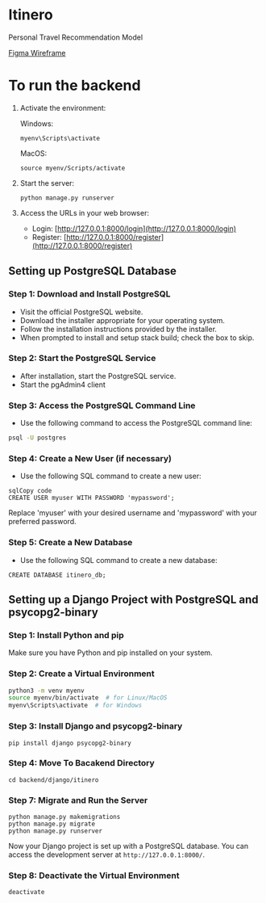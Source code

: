 # Itinero
Personal Travel Recommendation Model

[Figma Wireframe](https://www.figma.com/team_invite/redeem/mGhBfs7l41S3IAZCViwB4f)

# To run the backend

1. Activate the environment:

    Windows:
    ```
    myenv\Scripts\activate
    ```

    MacOS:
    ```
    source myenv/Scripts/activate 
    ```


2. Start the server:
    ```
    python manage.py runserver
    ```

3. Access the URLs in your web browser:
   - Login: [http://127.0.0.1:8000/login](http://127.0.0.1:8000/login)
   - Register: [http://127.0.0.1:8000/register](http://127.0.0.1:8000/register)

## Setting up PostgreSQL Database

### Step 1: Download and Install PostgreSQL

- Visit the official PostgreSQL website.
- Download the installer appropriate for your operating system.
- Follow the installation instructions provided by the installer.
- When prompted to install and setup stack build; check the box to skip.

### Step 2: Start the PostgreSQL Service

- After installation, start the PostgreSQL service.
- Start the pgAdmin4 client

### Step 3: Access the PostgreSQL Command Line

- Use the following command to access the PostgreSQL command line:

```bash
psql -U postgres
```

### Step 4: Create a New User (if necessary)

- Use the following SQL command to create a new user:

```
sqlCopy code
CREATE USER myuser WITH PASSWORD 'mypassword';
```

Replace 'myuser' with your desired username and 'mypassword' with your preferred password.

### Step 5: Create a New Database

- Use the following SQL command to create a new database:

```
CREATE DATABASE itinero_db;
```





## Setting up a Django Project with PostgreSQL and psycopg2-binary

### Step 1: Install Python and pip

Make sure you have Python and pip installed on your system.

### Step 2: Create a Virtual Environment

```bash
python3 -m venv myenv
source myenv/bin/activate  # for Linux/MacOS
myenv\Scripts\activate  # for Windows
```

### Step 3: Install Django and psycopg2-binary

```
pip install django psycopg2-binary
```

### Step 4: Move To Bacakend Directory

```
cd backend/django/itinero
```

### Step 7: Migrate and Run the Server

```
python manage.py makemigrations
python manage.py migrate
python manage.py runserver
```

Now your Django project is set up with a PostgreSQL database. You can access the development server at `http://127.0.0.1:8000/`.

### Step 8: Deactivate the Virtual Environment

```
deactivate
```



